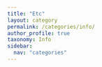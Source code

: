 ```yaml
---
title: "Etc"
layout: category
permalink: /categories/info/
author_profile: true
taxonomy: Info
sidebar:
  nav: "categories"
---
```


